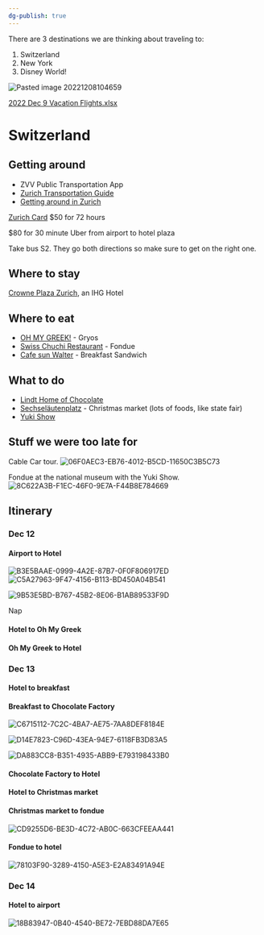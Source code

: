 ```yaml
---
dg-publish: true
---
```

There are 3 destinations we are thinking about traveling to:

1. Switzerland
2. New York
3. Disney World!

 ![Pasted image 20221208104659](https://i.imgur.com/YjX64EM.jpg)

[2022 Dec 9 Vacation Flights.xlsx](https://mysite.aa.com/:x:/g/personal/242924_corpaa_aa_com/EUBC189TDo1Mpli5SEb2H6IB2R5SVCt8eB0QP0asLFaINQ?e=tJXWqj)

# Switzerland

## Getting around

* ZVV Public Transportation App
* [Zurich Transportation Guide](https://app.zuerich.com/zuerichcard?token=502dbcfb-b8f7-49a6-b7c8-363c87c68048_22-542616)
* [Getting around in Zurich](https://www.zuerich.com/en/visit/getting-around-in-zurich)
  
[Zurich Card](https://www.zuerich.com/en/zurichcard) $50 for 72 hours


$80 for 30 minute Uber from airport to hotel plaza

Take bus S2. They go both directions so make sure to get on the right one. 

## Where to stay

[Crowne Plaza Zurich](https://maps.app.goo.gl/1AAuNA8pJmXeUQua8?g_st=ic), an IHG Hotel

## Where to eat

* [OH MY GREEK!](https://maps.app.goo.gl/M4vXkn9Ro7M4HDVq7?g_st=ic) - Gryos
* [Swiss Chuchi Restaurant](https://maps.app.goo.gl/fnBwDfEHS7eavJWXA?g_st=ic) - Fondue
* [Cafe sun Walter](https://www.walterbuchmann.ch/menkarte-zum-walter) - Breakfast Sandwich

## What to do

* [Lindt Home of Chocolate](https://maps.app.goo.gl/LKsphUASwQLSQp7x7?g_st=ic)
* [Sechseläutenplatz](https://maps.app.goo.gl/7ipdCSVmLmuJ3XYo7?g_st=ic) - Christmas market (lots of foods, like state fair)
* [Yuki Show](https://illuminarium.ch)

## Stuff we were too late for

Cable Car tour.
 ![06F0AEC3-EB76-4012-B5CD-11650C3B5C73](https://i.imgur.com/QMLJgZM.jpg)

Fondue at the national museum with the Yuki Show.
 ![8C622A3B-F1EC-46F0-9E7A-F44B8E784669](https://i.imgur.com/fN3gZAv.png)

## Itinerary

### Dec 12
#### Airport to Hotel

 ![B3E5BAAE-0999-4A2E-87B7-0F0F806917ED](https://i.imgur.com/qpZ3vtb.jpg)
 ![C5A27963-9F47-4156-B113-BD450A04B541](https://i.imgur.com/3jiVafK.jpg)

 ![9B53E5BD-B767-45B2-8E06-B1AB89533F9D](https://i.imgur.com/BpvWUEt.png)

Nap
#### Hotel to Oh My Greek
#### Oh My Greek to Hotel

### Dec 13

#### Hotel to breakfast
#### Breakfast to Chocolate Factory

 ![C6715112-7C2C-4BA7-AE75-7AA8DEF8184E](https://i.imgur.com/irPMj8F.jpg)

 ![D14E7823-C96D-43EA-94E7-6118FB3D83A5](https://i.imgur.com/vwZVynY.png)

 ![DA883CC8-B351-4935-ABB9-E793198433B0](https://i.imgur.com/nfCVMgG.png)

#### Chocolate Factory to Hotel
#### Hotel to Christmas market
#### Christmas market to fondue

 ![CD9255D6-BE3D-4C72-AB0C-663CFEEAA441](https://i.imgur.com/AZMnsw9.png)

#### Fondue to hotel

 ![78103F90-3289-4150-A5E3-E2A83491A94E](https://i.imgur.com/7D8Naxo.jpg)

### Dec 14

#### Hotel to airport

 ![18B83947-0B40-4540-BE72-7EBD88DA7E65](https://i.imgur.com/4HHhZX3.jpg)